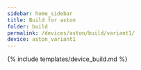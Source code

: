 ```yaml
---
sidebar: home_sidebar
title: Build for aston
folder: build
permalink: /devices/aston/build/variant1/
device: aston_variant1
---
```

{% include templates/device_build.md %}
